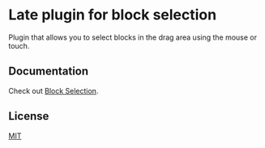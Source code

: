 # Late plugin for block selection

Plugin that allows you to select blocks in the drag area using the mouse or touch.

## Documentation

Check out
[Block Selection](https://sewellstephens.github.io/late/docs/block-selection).

## License

[MIT](../../LICENSE)
